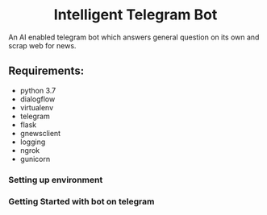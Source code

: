 <h1 align = center>Intelligent Telegram Bot</h1>
An AI enabled telegram bot which answers general question on its own and scrap web for news.

## Requirements:
- python 3.7
- dialogflow
- virtualenv
- telegram
- flask
- gnewsclient
- logging
- ngrok
- gunicorn


### Setting up environment

### Getting Started with bot on telegram
